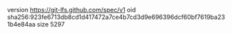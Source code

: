 version https://git-lfs.github.com/spec/v1
oid sha256:923fe6713db8cd1d417472a7ce4b7cd3d9e696396dcf60bf7619ba231b4e84aa
size 5297
